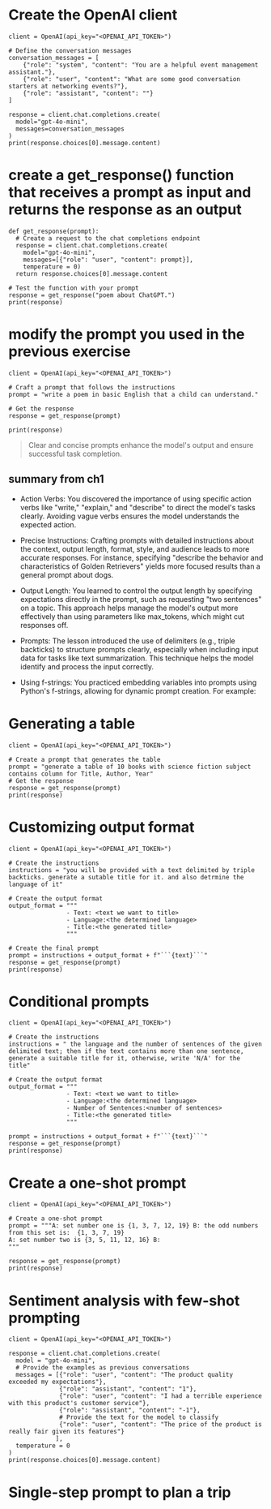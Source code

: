 # Create the OpenAI client
```
client = OpenAI(api_key="<OPENAI_API_TOKEN>")

# Define the conversation messages
conversation_messages = [
    {"role": "system", "content": "You are a helpful event management assistant."},
    {"role": "user", "content": "What are some good conversation starters at networking events?"},
    {"role": "assistant", "content": ""}
]

response = client.chat.completions.create(
  model="gpt-4o-mini",
  messages=conversation_messages
)
print(response.choices[0].message.content)

```
# create a get_response() function that receives a prompt as input and returns the response as an output
```
def get_response(prompt):
  # Create a request to the chat completions endpoint
  response = client.chat.completions.create(
    model="gpt-4o-mini",
    messages=[{"role": "user", "content": prompt}], 
    temperature = 0)
  return response.choices[0].message.content

# Test the function with your prompt
response = get_response("poem about ChatGPT.")
print(response)
```
# modify the prompt you used in the previous exercise
```
client = OpenAI(api_key="<OPENAI_API_TOKEN>")

# Craft a prompt that follows the instructions
prompt = "write a poem in basic English that a child can understand."

# Get the response
response = get_response(prompt)

print(response)
```
> Clear and concise prompts enhance the model's output and ensure successful task completion. 


## summary from ch1

- Action Verbs: You discovered the importance of using specific action verbs like "write," "explain," and "describe" to direct the model's tasks clearly. Avoiding vague verbs ensures the model understands the expected action.

- Precise Instructions: Crafting prompts with detailed instructions about the context, output length, format, style, and audience leads to more accurate responses. For instance, specifying "describe the behavior and characteristics of Golden Retrievers" yields more focused results than a general prompt about dogs.

- Output Length: You learned to control the output length by specifying expectations directly in the prompt, such as requesting "two sentences" on a topic. This approach helps manage the model's output more effectively than using parameters like max_tokens, which might cut responses off.

- Prompts: The lesson introduced the use of delimiters (e.g., triple backticks) to structure prompts clearly, especially when including input data for tasks like text summarization. This technique helps the model identify and process the input correctly.

- Using f-strings: You practiced embedding variables into prompts using Python's f-strings, allowing for dynamic prompt creation. For example:

# Generating a table
```
client = OpenAI(api_key="<OPENAI_API_TOKEN>")

# Create a prompt that generates the table
prompt = "generate a table of 10 books with science fiction subject contains column for Title, Author, Year"
# Get the response
response = get_response(prompt)
print(response)
```
# Customizing output format
```
client = OpenAI(api_key="<OPENAI_API_TOKEN>")

# Create the instructions
instructions = "you will be provided with a text delimited by triple backticks. generate a sutable title for it. and also detrmine the language of it"

# Create the output format
output_format = """
                - Text: <text we want to title>
                - Language:<the determined language>
                - Title:<the generated title>
                """ 

# Create the final prompt
prompt = instructions + output_format + f"```{text}```"
response = get_response(prompt)
print(response)
```
# Conditional prompts
```
client = OpenAI(api_key="<OPENAI_API_TOKEN>")

# Create the instructions
instructions = " the language and the number of sentences of the given delimited text; then if the text contains more than one sentence, generate a suitable title for it, otherwise, write 'N/A' for the title"

# Create the output format
output_format = """
                - Text: <text we want to title>
                - Language:<the determined language>
                - Number of Sentences:<number of sentences>
                - Title:<the generated title>
                """ 

prompt = instructions + output_format + f"```{text}```"
response = get_response(prompt)
print(response)
```
# Create a one-shot prompt
```
client = OpenAI(api_key="<OPENAI_API_TOKEN>")

# Create a one-shot prompt
prompt = """A: set number one is {1, 3, 7, 12, 19} B: the odd numbers from this set is:  {1, 3, 7, 19}
A: set number two is {3, 5, 11, 12, 16} B:
"""

response = get_response(prompt)
print(response)
```
# Sentiment analysis with few-shot prompting
```
client = OpenAI(api_key="<OPENAI_API_TOKEN>")

response = client.chat.completions.create(
  model = "gpt-4o-mini",
  # Provide the examples as previous conversations
  messages = [{"role": "user", "content": "The product quality exceeded my expectations"},
              {"role": "assistant", "content": "1"},
              {"role": "user", "content": "I had a terrible experience with this product's customer service"},
              {"role": "assistant", "content": "-1"},
              # Provide the text for the model to classify
              {"role": "user", "content": "The price of the product is really fair given its features"}
             ],
  temperature = 0
)
print(response.choices[0].message.content)
```
# Single-step prompt to plan a trip

